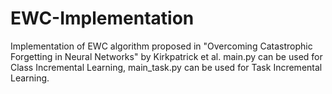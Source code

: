 # EWC-Implementation
Implementation of EWC algorithm proposed in "Overcoming Catastrophic Forgetting in Neural Networks" by Kirkpatrick et al.
main.py can be used for Class Incremental Learning, main_task.py can be used for Task Incremental Learning.
